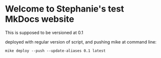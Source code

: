 # Welcome to Stephanie's test MkDocs website

This is supposed to be versioned at 0.1

deployed with regular version of script, and pushing mike at command line:

```
mike deploy --push --update-aliases 0.1 latest
```